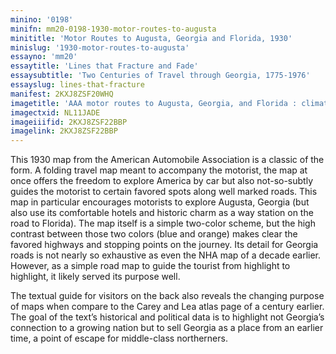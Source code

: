 ```yaml
---
minino: '0198'
minifn: mm20-0198-1930-motor-routes-to-augusta
minititle: 'Motor Routes to Augusta, Georgia and Florida, 1930'
minislug: '1930-motor-routes-to-augusta'
essayno: 'mm20'
essaytitle: 'Lines that Fracture and Fade'
essaysubtitle: 'Two Centuries of Travel through Georgia, 1775-1976'
essayslug: lines-that-fracture
manifest: 2KXJ8ZSF20WHQ
imagetitle: 'AAA motor routes to Augusta, Georgia, and Florida : climate surpassing even the Riviera'
imagectxid: NL11JADE
imageiiifid: 2KXJ8ZSF22BBP
imagelink: 2KXJ8ZSF22BBP
---
```



This 1930 map from the American Automobile Association is a classic of the form. A folding travel map meant to accompany the motorist, the map at once offers the freedom to explore America by car but also not-so-subtly guides the motorist to certain favored spots along well marked roads. This map in particular encourages motorists to explore Augusta, Georgia (but also use its comfortable hotels and historic charm as a way station on the road to Florida). The map itself is a simple two-color scheme, but the high contrast between those two colors (blue and orange) makes clear the favored highways and stopping points on the journey. Its detail for Georgia roads is not nearly so exhaustive as even the NHA map of a decade earlier. However, as a simple road map to guide the tourist from highlight to highlight, it likely served its purpose well. 

The textual guide for visitors on the back also reveals the changing purpose of maps when compare to the Carey and Lea atlas page of a century earlier. The goal of the text’s historical and political data is to highlight not Georgia’s connection to a growing nation but to sell Georgia as a place from an earlier time, a point of escape for middle-class northerners. 



